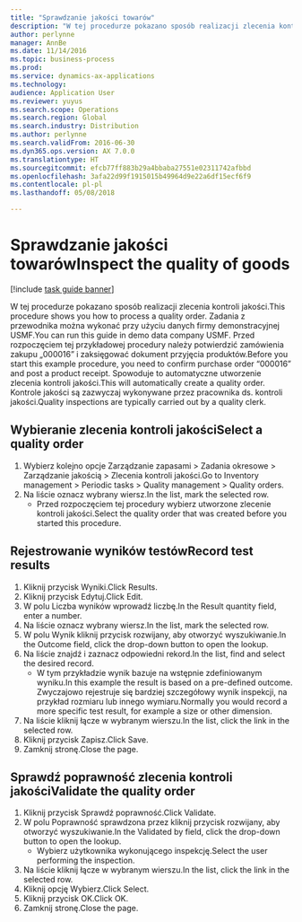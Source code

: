 ```yaml
---
title: "Sprawdzanie jakości towarów"
description: "W tej procedurze pokazano sposób realizacji zlecenia kontroli jakości."
author: perlynne
manager: AnnBe
ms.date: 11/14/2016
ms.topic: business-process
ms.prod: 
ms.service: dynamics-ax-applications
ms.technology: 
audience: Application User
ms.reviewer: yuyus
ms.search.scope: Operations
ms.search.region: Global
ms.search.industry: Distribution
ms.author: perlynne
ms.search.validFrom: 2016-06-30
ms.dyn365.ops.version: AX 7.0.0
ms.translationtype: HT
ms.sourcegitcommit: efcb77ff883b29a4bbaba27551e02311742afbbd
ms.openlocfilehash: 3afa22d99f1915015b49964d9e22a6df15ecf6f9
ms.contentlocale: pl-pl
ms.lasthandoff: 05/08/2018

---
```

# <a name="inspect-the-quality-of-goods"></a><span data-ttu-id="13dec-103">Sprawdzanie jakości towarów</span><span class="sxs-lookup"><span data-stu-id="13dec-103">Inspect the quality of goods</span></span>

[!include [task guide banner](../../includes/task-guide-banner.md)]

<span data-ttu-id="13dec-104">W tej procedurze pokazano sposób realizacji zlecenia kontroli jakości.</span><span class="sxs-lookup"><span data-stu-id="13dec-104">This procedure shows you how to process a quality order.</span></span> <span data-ttu-id="13dec-105">Zadania z przewodnika można wykonać przy użyciu danych firmy demonstracyjnej USMF.</span><span class="sxs-lookup"><span data-stu-id="13dec-105">You can run this guide in demo data company USMF.</span></span> <span data-ttu-id="13dec-106">Przed rozpoczęciem tej przykładowej procedury należy potwierdzić zamówienia zakupu „000016” i zaksięgować dokument przyjęcia produktów.</span><span class="sxs-lookup"><span data-stu-id="13dec-106">Before you start this example procedure, you need to confirm purchase order “000016” and post a product receipt.</span></span> <span data-ttu-id="13dec-107">Spowoduje to automatyczne utworzenie zlecenia kontroli jakości.</span><span class="sxs-lookup"><span data-stu-id="13dec-107">This will automatically create a quality order.</span></span> <span data-ttu-id="13dec-108">Kontrole jakości są zazwyczaj wykonywane przez pracownika ds. kontroli jakości.</span><span class="sxs-lookup"><span data-stu-id="13dec-108">Quality inspections are typically carried out by a quality clerk.</span></span>


## <a name="select-a-quality-order"></a><span data-ttu-id="13dec-109">Wybieranie zlecenia kontroli jakości</span><span class="sxs-lookup"><span data-stu-id="13dec-109">Select a quality order</span></span>
1. <span data-ttu-id="13dec-110">Wybierz kolejno opcje Zarządzanie zapasami > Zadania okresowe > Zarządzanie jakością > Zlecenia kontroli jakości.</span><span class="sxs-lookup"><span data-stu-id="13dec-110">Go to Inventory management > Periodic tasks > Quality management > Quality orders.</span></span>
2. <span data-ttu-id="13dec-111">Na liście oznacz wybrany wiersz.</span><span class="sxs-lookup"><span data-stu-id="13dec-111">In the list, mark the selected row.</span></span>
    * <span data-ttu-id="13dec-112">Przed rozpoczęciem tej procedury wybierz utworzone zlecenie kontroli jakości.</span><span class="sxs-lookup"><span data-stu-id="13dec-112">Select the quality order that was created before you started this procedure.</span></span>  

## <a name="record-test-results"></a><span data-ttu-id="13dec-113">Rejestrowanie wyników testów</span><span class="sxs-lookup"><span data-stu-id="13dec-113">Record test results</span></span>
1. <span data-ttu-id="13dec-114">Kliknij przycisk Wyniki.</span><span class="sxs-lookup"><span data-stu-id="13dec-114">Click Results.</span></span>
2. <span data-ttu-id="13dec-115">Kliknij przycisk Edytuj.</span><span class="sxs-lookup"><span data-stu-id="13dec-115">Click Edit.</span></span>
3. <span data-ttu-id="13dec-116">W polu Liczba wyników wprowadź liczbę.</span><span class="sxs-lookup"><span data-stu-id="13dec-116">In the Result quantity field, enter a number.</span></span>
4. <span data-ttu-id="13dec-117">Na liście oznacz wybrany wiersz.</span><span class="sxs-lookup"><span data-stu-id="13dec-117">In the list, mark the selected row.</span></span>
5. <span data-ttu-id="13dec-118">W polu Wynik kliknij przycisk rozwijany, aby otworzyć wyszukiwanie.</span><span class="sxs-lookup"><span data-stu-id="13dec-118">In the Outcome field, click the drop-down button to open the lookup.</span></span>
6. <span data-ttu-id="13dec-119">Na liście znajdź i zaznacz odpowiedni rekord.</span><span class="sxs-lookup"><span data-stu-id="13dec-119">In the list, find and select the desired record.</span></span>
    * <span data-ttu-id="13dec-120">W tym przykładzie wynik bazuje na wstępnie zdefiniowanym wyniku.</span><span class="sxs-lookup"><span data-stu-id="13dec-120">In this example the result is based on a pre-defined outcome.</span></span> <span data-ttu-id="13dec-121">Zwyczajowo rejestruje się bardziej szczegółowy wynik inspekcji, na przykład rozmiaru lub innego wymiaru.</span><span class="sxs-lookup"><span data-stu-id="13dec-121">Normally you would record a more specific test result, for example a size or other dimension.</span></span>  
7. <span data-ttu-id="13dec-122">Na liście kliknij łącze w wybranym wierszu.</span><span class="sxs-lookup"><span data-stu-id="13dec-122">In the list, click the link in the selected row.</span></span>
8. <span data-ttu-id="13dec-123">Kliknij przycisk Zapisz.</span><span class="sxs-lookup"><span data-stu-id="13dec-123">Click Save.</span></span>
9. <span data-ttu-id="13dec-124">Zamknij stronę.</span><span class="sxs-lookup"><span data-stu-id="13dec-124">Close the page.</span></span>

## <a name="validate-the-quality-order"></a><span data-ttu-id="13dec-125">Sprawdź poprawność zlecenia kontroli jakości</span><span class="sxs-lookup"><span data-stu-id="13dec-125">Validate the quality order</span></span>
1. <span data-ttu-id="13dec-126">Kliknij przycisk Sprawdź poprawność.</span><span class="sxs-lookup"><span data-stu-id="13dec-126">Click Validate.</span></span>
2. <span data-ttu-id="13dec-127">W polu Poprawność sprawdzona przez kliknij przycisk rozwijany, aby otworzyć wyszukiwanie.</span><span class="sxs-lookup"><span data-stu-id="13dec-127">In the Validated by field, click the drop-down button to open the lookup.</span></span>
    * <span data-ttu-id="13dec-128">Wybierz użytkownika wykonującego inspekcję.</span><span class="sxs-lookup"><span data-stu-id="13dec-128">Select the user performing the inspection.</span></span>  
3. <span data-ttu-id="13dec-129">Na liście kliknij łącze w wybranym wierszu.</span><span class="sxs-lookup"><span data-stu-id="13dec-129">In the list, click the link in the selected row.</span></span>
4. <span data-ttu-id="13dec-130">Kliknij opcję Wybierz.</span><span class="sxs-lookup"><span data-stu-id="13dec-130">Click Select.</span></span>
5. <span data-ttu-id="13dec-131">Kliknij przycisk OK.</span><span class="sxs-lookup"><span data-stu-id="13dec-131">Click OK.</span></span>
6. <span data-ttu-id="13dec-132">Zamknij stronę.</span><span class="sxs-lookup"><span data-stu-id="13dec-132">Close the page.</span></span>


